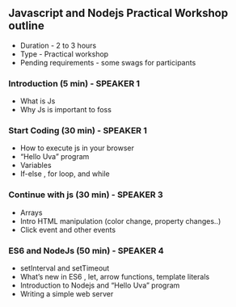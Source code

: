 ## Javascript and Nodejs Practical Workshop outline

- Duration - 2 to 3 hours
- Type - Practical workshop
- Pending requirements - some swags for participants

### Introduction (5 min) - SPEAKER 1

- What is Js 
- Why Js is important to foss


### Start Coding (30 min) - SPEAKER 1
- How to execute js in your browser
- “Hello Uva” program
- Variables 
- If-else , for loop, and while

### Continue with js (30 min) - SPEAKER 3
- Arrays
- Intro HTML manipulation (color change, property changes..)
- Click event and other events


### ES6 and NodeJs (50 min) - SPEAKER 4
- setInterval and setTimeout
- What’s new in ES6 , let, arrow functions, template literals 
- Introduction to Nodejs and “Hello Uva” program
- Writing a simple web server
	



